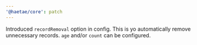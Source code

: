 ```yaml
---
'@haetae/core': patch
---
```


Introduced `recordRemoval` option in config. This is yo automatically remove unnecessary records. `age` and/or `count` can be configured.

